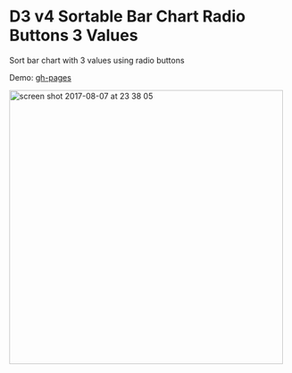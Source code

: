 # D3 v4 Sortable Bar Chart Radio Buttons 3 Values

Sort bar chart with 3 values using radio buttons

Demo: [gh-pages](https://shanegibney.github.io/D3-v4-Sortable-Bar-Chart-Radio-Buttons-3-Values/)

<a href="https://shanegibney.github.io/D3-v4-Sortable-Bar-Chart-Radio-Buttons-3-Values/"><img width="490" alt="screen shot 2017-08-07 at 23 38 05" src="https://user-images.githubusercontent.com/17167992/29048612-8ce714bc-7bc9-11e7-96cd-c8c737653b38.png"></a>
